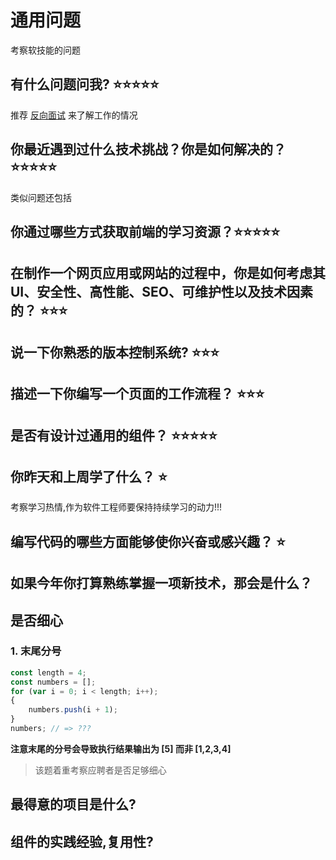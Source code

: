 # 通用问题

考察软技能的问题

## 有什么问题问我? ⭐️⭐️⭐️⭐️⭐️
推荐 [反向面试](https://github.com/yifeikong/reverse-interview-zh) 来了解工作的情况



## 你最近遇到过什么技术挑战？你是如何解决的？⭐️⭐️⭐️⭐️⭐️

类似问题还包括



## 你通过哪些方式获取前端的学习资源？⭐️⭐️⭐️⭐️⭐️



## 在制作一个网页应用或网站的过程中，你是如何考虑其 UI、安全性、高性能、SEO、可维护性以及技术因素的？ ⭐️⭐️⭐️

## 说一下你熟悉的版本控制系统? ⭐️⭐️⭐️

## 描述一下你编写一个页面的工作流程？ ⭐️⭐️⭐️

## 是否有设计过通用的组件？ ⭐️⭐️⭐️⭐️⭐️

## 你昨天和上周学了什么？ ⭐️

考察学习热情,作为软件工程师要保持持续学习的动力!!!

## 编写代码的哪些方面能够使你兴奋或感兴趣？ ⭐️

## 如果今年你打算熟练掌握一项新技术，那会是什么？




## 是否细心

### 1. 末尾分号

```js
const length = 4;
const numbers = [];
for (var i = 0; i < length; i++);
{
    numbers.push(i + 1);
}
numbers; // => ???
```

**注意末尾的分号会导致执行结果输出为 [5] 而非 [1,2,3,4]**

> 该题着重考察应聘者是否足够细心

## 最得意的项目是什么?

## 组件的实践经验,复用性?


